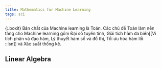 ```yaml
---
title: Mathematics for Machine Learning
tags: sci
---
```


{:.boxit}
Bản chất của Machine learning là Toán. Các chủ đề Toán làm nền tảng cho Machine learning gồm Đại số tuyến tính, Giải tích hàm đa biến[[Vi tích phân và đạo hàm, Lý thuyết hàm số và đồ thị, Tối ưu hóa hàm lồi<br/>::lsn]] và Xác suất thống kê.

## Linear Algebra

